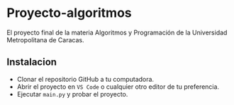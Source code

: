 # Proyecto-algoritmos
El proyecto final de la materia Algoritmos y Programación de la Universidad Metropolitana de Caracas.

## Instalacion
- Clonar el repositorio GitHub a tu computadora.
- Abrir el proyecto en `VS Code` o cualquier otro editor de tu preferencia.
- Ejecutar `main.py` y probar el proyecto.
